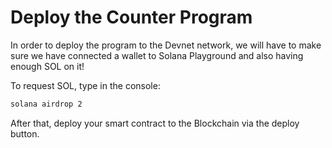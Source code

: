 # Deploy the Counter Program

In order to deploy the program to the Devnet network, we will have to make sure we have connected a wallet to Solana Playground and also having enough SOL on it!

To request SOL, type in the console:
```bash
solana airdrop 2
````

After that, deploy your smart contract to the Blockchain via the deploy button.